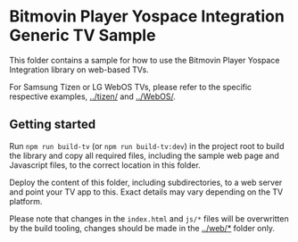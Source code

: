 # Bitmovin Player Yospace Integration Generic TV Sample

This folder contains a sample for how to use the Bitmovin Player Yospace Integration library on web-based TVs.

For Samsung Tizen or LG WebOS TVs, please refer to the specific respective examples, [../tizen/](../tizen/) and [../WebOS/](../WebOS/).

## Getting started

Run `npm run build-tv` (or `npm run build-tv:dev`) in the project root to build the library and copy all required files, including the sample web page and Javascript files, to the correct location in this folder.

Deploy the content of this folder, including subdirectories, to a web server and point your TV app to this. Exact details may vary depending on the TV platform.

Please note that changes in the `index.html` and `js/*` files will be overwritten by the build tooling, changes should be made in the [../web/\*](../web/) folder only.
